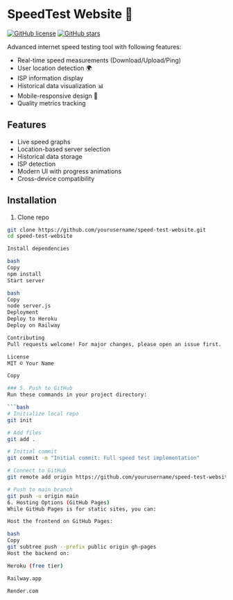 # SpeedTest Website 🚀

[![GitHub license](https://img.shields.io/badge/license-MIT-blue.svg)](https://github.com/yourusername/speed-test-website/blob/main/LICENSE)
[![GitHub stars](https://img.shields.io/github/stars/yourusername/speed-test-website)](https://github.com/yourusername/speed-test-website/stargazers)

Advanced internet speed testing tool with following features:
- Real-time speed measurements (Download/Upload/Ping)
- User location detection 🌍
- ISP information display
- Historical data visualization 📊
- Mobile-responsive design 📱
- Quality metrics tracking

## Features
- Live speed graphs
- Location-based server selection
- Historical data storage
- ISP detection
- Modern UI with progress animations
- Cross-device compatibility

## Installation
1. Clone repo
```bash
git clone https://github.com/yourusername/speed-test-website.git
cd speed-test-website

Install dependencies

bash
Copy
npm install
Start server

bash
Copy
node server.js
Deployment
Deploy to Heroku
Deploy on Railway

Contributing
Pull requests welcome! For major changes, please open an issue first.

License
MIT © Your Name

Copy

### 5. Push to GitHub
Run these commands in your project directory:

```bash
# Initialize local repo
git init

# Add files
git add .

# Initial commit
git commit -m "Initial commit: Full speed test implementation"

# Connect to GitHub
git remote add origin https://github.com/yourusername/speed-test-website.git

# Push to main branch
git push -u origin main
6. Hosting Options (GitHub Pages)
While GitHub Pages is for static sites, you can:

Host the frontend on GitHub Pages:

bash
Copy
git subtree push --prefix public origin gh-pages
Host the backend on:

Heroku (free tier)

Railway.app

Render.com
